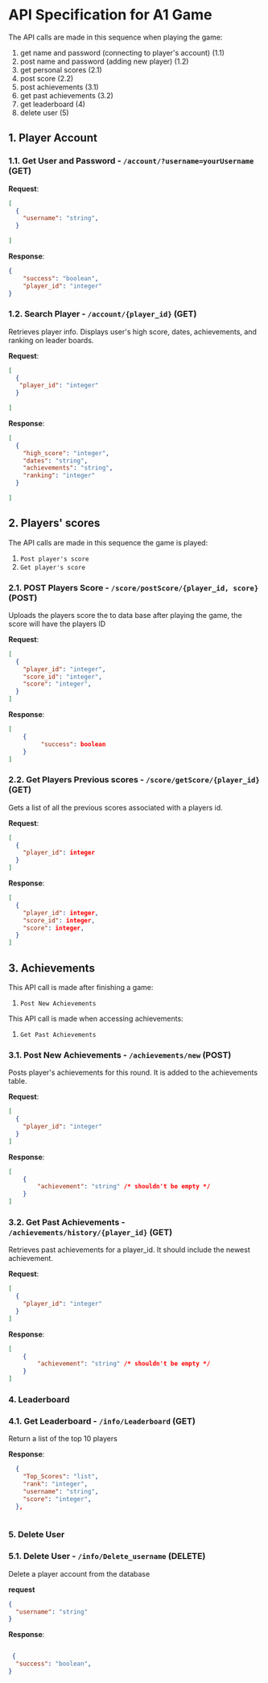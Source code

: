 # API Specification for A1 Game



The API calls are made in this sequence when playing the game:
1. get name and password (connecting to player's account) (1.1)
2. post name and password (adding new player) (1.2)
3. get personal scores (2.1)
4. post score (2.2)
5. post achievements (3.1)
6. get past achievements (3.2)
7. get leaderboard (4)
8. delete user (5)

## 1. Player Account

### 1.1. Get User and Password - `/account/?username=yourUsername` (GET)

**Request**:

```json
[
  {
    "username": "string",
  }
  
]
```

**Response**:

```json
{
    "success": "boolean",
    "player_id": "integer"
}

```

### 1.2. Search Player - `/account/{player_id}` (GET)

Retrieves player info. Displays user's high score, dates, achievements, and ranking on leader boards.

**Request**:

```json
[
  {
   "player_id": "integer"
  }
  
]
```
**Response**:

```json
[
  {
    "high_score": "integer",
    "dates": "string",
    "achievements": "string",
    "ranking": "integer"
  }
  
]
```

## 2. Players' scores 

The API calls are made in this sequence the game is played:
1. `Post player's score `
2. `Get player's score`

### 2.1. POST Players Score - `/score/postScore/{player_id, score}` (POST)
Uploads the players score the to data base after playing the game, the score will have the players ID

**Request**:

```json
[
  {
    "player_id": "integer",
    "score_id": "integer",
    "score": "integer",
  }
]
```

**Response**:

```json
[
    {
         "success": boolean
    }
]
```

### 2.2. Get Players Previous scores - `/score/getScore/{player_id}` (GET)

Gets a list of all the previous scores associated with a players id.

**Request**:

```json
[
  {
    "player_id": integer
  }
]
```
**Response**:

```json
[
  {
    "player_id": integer,
    "score_id": integer,
    "score": integer,
  }
]
```
## 3. Achievements

This API call is made after finishing a game:
1. `Post New Achievements`

This API call is made when accessing achievements:
1. `Get Past Achievements`

### 3.1. Post New Achievements - `/achievements/new` (POST)

Posts player's achievements for this round. It is added to the achievements table.

**Request**:

```json
[
  {
    "player_id": "integer"
  }
]
```


**Response**:
```json
[
    {
        "achievement": "string" /* shouldn't be empty */
    }
]
```

### 3.2. Get Past Achievements - `/achievements/history/{player_id}` (GET)

Retrieves past achievements for a player_id. It should include the newest achievement. 

**Request**:

```json
[
  {
    "player_id": "integer"
  }
]
```


**Response**:

```json
[
    {
        "achievement": "string" /* shouldn't be empty */
    }
]
```


### 4. Leaderboard

### 4.1. Get Leaderboard - `/info/Leaderboard` (GET)

Return a list of the top 10 players

**Response**:
```json
  {
    "Top_Scores": "list",
    "rank": "integer",
    "username": "string",
    "score": "integer",
  },
 

```

### 5. Delete User

### 5.1. Delete User - `/info/Delete_username` (DELETE)

Delete a player account from the database

**request**
```json
{
  "username": "string"
}
```
**Response**:
```json

 {
  "success": "boolean",
}

```  


